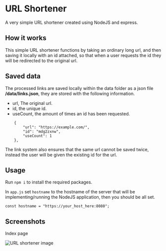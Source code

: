 # URL Shortener
A very simple URL shortener created using NodeJS and express.

## How it works
This simple URL shortener functions by taking an ordinary long url,
and then saving it locally with an id attached, so that when a user requests the id they will be redirected to the original url.

## Saved data
The processed links are saved locally within the data folder as a json file **/data/links.json**, they are stored with the following information.

- url, The original url.
- id, the unique id.
- useCount, the amount of times an id has been requested.

```
    {
        "url": "https://example.com/",
        "id": "mdg2zxnw",
        "useCount": 1
    },
```
The link system also ensures that the same url cannot be saved twice, instead the user will be given the existing id for the url.

## Usage
Run ```npm i``` to install the required packages.

In ```app.js``` set ```hostname``` to the hostname of the server that will be implementing/running
the NodeJS application, then you should be all set.

```
const hostname = "https://your_host_here:8080";
```

## Screenshots
Index page

![URL shortener image](https://i.imgur.com/UI7wF0n.png)
